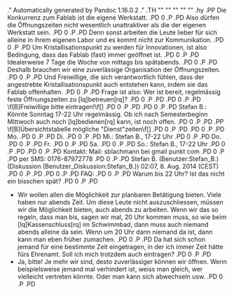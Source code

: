 .\" Automatically generated by Pandoc 1.16.0.2
.\"
.TH "" "" "" "" ""
.hy
.PP
 Die Konkurrenz zum Fablab ist die eigene Werkstatt.
.PD 0
.P
.PD
Also dürfen die Öffnungszeiten nicht wesentlich unattraktiver als die
der eigenen Werkstatt sein.
.PD 0
.P
.PD
Denn sonst arbeiten die Leute lieber für sich alleine in ihrem eigenen
Labor und es kommt nicht zur Kommunikation.
.PD 0
.P
.PD
Um Kristallisationspunkt zu werden für Innovationen, ist also Bedingung,
dass das Fablab (fast) immer geöffnet ist.
.PD 0
.P
.PD
Idealerweise 7 Tage die Woche von mittags bis spätabends.
.PD 0
.P
.PD
Deshalb brauchen wir eine zuverlässige Organisation der Öffnungszeiten.
.PD 0
.P
.PD
Und Freiwillige, die sich verantwortlich fühlen, dass der angestrebte
Kristallisationspunkt auch entstehen kann, indem sie das Fablab
offenhalten.
.PD 0
.P
.PD
Frage ist also: Wer ist bereit, regelmässig feste Öffnungszeiten zu
\[lq]betreuen\[rq]?
.PD 0
.P
.PD
.PD 0
.P
.PD
\f[B]Freiwillige bitte eintragen!\f[]
.PD 0
.P
.PD
.PD 0
.P
.PD
Stefan B.: Könnte Sonntag 17\-22 Uhr regelmässig.
Ob ich nach Semesterbeginn Mittwoch auch noch \[lq]bedienen\[rq] kann,
ist noch offen.
.PD 0
.P
.PD
.PP
\f[B]Übersichtstabelle mögliche "Dienst"zeiten\f[]
.PD 0
.P
.PD
.PD 0
.P
.PD
Mo.
.PD 0
.P
.PD
Di.
.PD 0
.P
.PD
Mi.: Stefan B., 17\-22 Uhr
.PD 0
.P
.PD
Do.
.PD 0
.P
.PD
Fr.
.PD 0
.P
.PD
Sa.
.PD 0
.P
.PD
So.: Stefan B., 17\-22 Uhr
.PD 0
.P
.PD
.PD 0
.P
.PD
Kontakt: Mail: sblachmann bei gmail punkt com
.PD 0
.P
.PD
per SMS: 0176\-87972778
.PD 0
.P
.PD
Stefan B. (Benutzer:Stefan_B.)
(Diskussion (Benutzer_Diskussion:Stefan_B.)) 02:07, 8.
Aug.
2014 (CEST)
.PD 0
.P
.PD
.PD 0
.P
.PD
FAQ:
.PD 0
.P
.PD
Warum bis 22 Uhr?
Ist das nicht ein bisschen spät?
.PD 0
.P
.PD
* Wir wollen allen die Möglichkeit zur planbaren Betätigung bieten.
Viele haben nur abends Zeit.
Um diese Leute nicht auszuschliessen, müssen wir die Möglichkeit bieten,
auch abends zu arbeiten.
Wenn wir das so regeln, dass man bis, sagen wir mal, 20 Uhr kommen muss,
so wie beim \[lq]Kassenschluss\[rq] im Schwimmbad, dann muss auch
niemand abends alleine da sein.
Wenn um 20 Uhr dann niemand da ist, dann kann man eben früher zumachen.
.PD 0
.P
.PD
Da hat sich schon jemand für eine bestimmte Zeit eingetragen, in der ich
immer Zeit hätte fürs Ehrenamt.
Soll ich mich trotzdem auch eintragen?
.PD 0
.P
.PD
* Ja, bitte! Je mehr wir sind, desto zuverlässiger können wir öffnen.
Wenn beispielsweise jemand mal verhindert ist, weiss man gleich, wer
vielleicht vertreten könnte.
Oder man kann sich abwechseln usw.
.PD 0
.P
.PD
